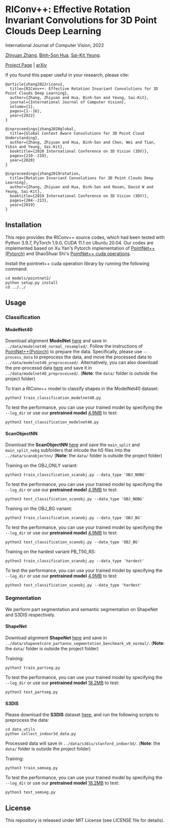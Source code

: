 # RIConv++: Effective Rotation Invariant Convolutions for 3D Point Clouds Deep Learning

International Journal of Computer Vision, 2022

[Zhiyuan Zhang](https://zhiyuanzhang.net/), [Binh-Son Hua](https://sonhua.github.io/), [Sai-Kit Yeung](https://www.saikit.org/).

[Project Page](https://zhiyuanzhang.net/projects/riconv) | [arXiv](https://arxiv.org/pdf/2202.13094.pdf)

If you found this paper useful in your research, please cite:
```
@article{zhang2022riconv2,
  title={RIConv++: Effective Rotation Invariant Convolutions for 3D Point Clouds Deep Learning},
  author={Zhang, Zhiyuan and Hua, Binh-Son and Yeung, Sai-Kit},
  journal={International Journal of Computer Vision},
  volume={1},
  pages={1--16},
  year={2022}
}

@inproceedings{zhang2020global,
  title={Global Context Aware Convolutions for 3D Point Cloud Understanding},
  author={Zhang, Zhiyuan and Hua, Binh-Son and Chen, Wei and Tian, Yibin and Yeung, Sai-Kit},
  booktitle={2020 International Conference on 3D Vision (3DV)},
  pages={210--219},
  year={2020}
}

@inproceedings{zhang2019rotation,
  title={Rotation Invariant Convolutions for 3D Point Clouds Deep Learning},
  author={Zhang, Zhiyuan and Hua, Binh-Son and Rosen, David W and Yeung, Sai-Kit},
  booktitle={2019 International Conference on 3D Vision (3DV)},
  pages={204--213},
  year={2019}
}
```

## Installation
This repo provides the RIConv++ source codes, which had been tested with Python 3.9.7, PyTorch 1.9.0, CUDA 11.1 on Ubuntu 20.04. Our codes are implemented based on Xu Yan's Pytorch implementation of [PointNet++(Pytorch)](https://github.com/yanx27/Pointnet_Pointnet2_pytorch) and ShaoShuai Shi's [PointNet++ cuda operations](https://github.com/sshaoshuai/Pointnet2.PyTorch).  

Install the pointnet++ cuda operation library by running the following command:
```
cd models/pointnet2/
python setup.py install
cd ../../
```

## Usage
### Classification
#### ModelNet40

Download alignment **ModelNet** [here](https://shapenet.cs.stanford.edu/media/modelnet40_normal_resampled.zip) and save in `../data/modelnet40_normal_resampled/`. Follow the instructions of [PointNet++(Pytorch)](https://github.com/yanx27/Pointnet_Pointnet2_pytorch) to prepare the data. Specifically, please use `--process_data` to preprocess the data, and move the processed data to `../data/modelnet40_preprocessed/`. Alternatively, you can also download the pre-processd data [here](https://1drv.ms/u/s!AmHXm1tT3NIcnnBiRlVxATXtOhe9?e=oynmh2) and save it in `../data/modelnet40_preprocessed/`. (**Note**: the `data/` folder is outside the project folder)

To train a RIConv++ model to classify shapes in the ModelNet40 dataset:
```
python3 train_classification_modelnet40.py
```
To test the performance, you can use your trained model by specifying the `--log_dir` or use our **pretrained model** [4.9MB](log/classification_modelnet40/pretrained) to test:
```
python3 test_classification_modelnet40.py
```
#### ScanObjectNN
Download the **ScanObjectNN** [here](https://hkust-vgd.github.io/scanobjectnn/) and save the `main_split` and `main_split_nobg` subfolders that inlcude the h5 files into the `../data/scanobjectnn/` (**Note**: the `data/` folder is outside the project folder)

Training on the OBJ_ONLY variant:
```
python3 train_classification_scanobj.py --data_type 'OBJ_NOBG'
```
To test the performance, you can use your trained model by specifying the `--log_dir` or use our **pretrained model** [4.9MB](log/classification_scanobj/pretrained/OBJ_NOBG) to test:
```
python3 test_classification_scanobj.py --data_type 'OBJ_NOBG'
```

Training on the OBJ_BG variant:
```
python3 train_classification_scanobj.py --data_type 'OBJ_BG'
```
To test the performance, you can use your trained model by specifying the `--log_dir` or use our **pretrained model** [4.9MB](log/classification_scanobj/pretrained/OBJ_BG) to test:
```
python3 test_classification_scanobj.py --data_type 'OBJ_BG'
```

Training on the hardest variant PB_T50_RS:
```
python3 train_classification_scanobj.py --data_type 'hardest'
```
To test the performance, you can use your trained model by specifying the `--log_dir` or use our **pretrained model** [4.9MB](log/classification_scanobj/pretrained/hardest) to test:
```
python3 test_classification_scanobj.py --data_type 'hardest'
```

### Segmentation
We perform part segmentation and semantic segmentation on ShapeNet and S3DIS respectively.

#### ShapeNet
Download alignment **ShapeNet** [here](https://shapenet.cs.stanford.edu/media/shapenetcore_partanno_segmentation_benchmark_v0_normal.zip)  and save in `../data/shapenetcore_partanno_segmentation_benchmark_v0_normal/`. (**Note**: the `data/` folder is outside the project folder)

Training:
```
python3 train_partseg.py
```
To test the performance, you can use your trained model by specifying the `--log_dir` or use our **pretrained model** [18.2MB](log/part_seg/pretrained) to test:
```
python3 test_partseg.py
```

#### S3DIS
Please download the **S3DIS** dataset [here](http://buildingparser.stanford.edu/dataset.html#Download), and run the following scripts to preprocess the data:
```
cd data_utils
python collect_indoor3d_data.py
```
Processed data will save in `../data/s3dis/stanford_indoor3d/`. (**Note**: the `data/` folder is outside the project folder)

Training:
```
python3 train_semseg.py
```
To test the performance, you can use your trained model by specifying the `--log_dir` or use our **pretrained model** [18.2MB](log/sem_seg/pretrained) to test:
```
python3 test_semseg.py
```

## License
This repository is released under MIT License (see LICENSE file for details).
